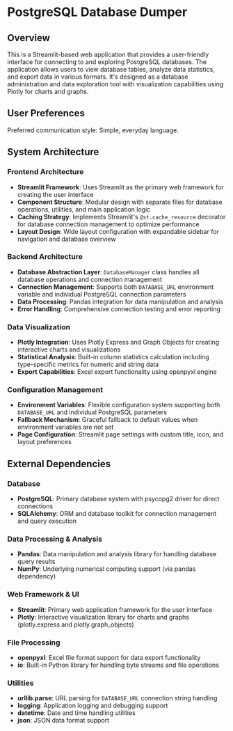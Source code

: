 # PostgreSQL Database Dumper

## Overview

This is a Streamlit-based web application that provides a user-friendly interface for connecting to and exploring PostgreSQL databases. The application allows users to view database tables, analyze data statistics, and export data in various formats. It's designed as a database administration and data exploration tool with visualization capabilities using Plotly for charts and graphs.

## User Preferences

Preferred communication style: Simple, everyday language.

## System Architecture

### Frontend Architecture
- **Streamlit Framework**: Uses Streamlit as the primary web framework for creating the user interface
- **Component Structure**: Modular design with separate files for database operations, utilities, and main application logic
- **Caching Strategy**: Implements Streamlit's `@st.cache_resource` decorator for database connection management to optimize performance
- **Layout Design**: Wide layout configuration with expandable sidebar for navigation and database overview

### Backend Architecture
- **Database Abstraction Layer**: `DatabaseManager` class handles all database operations and connection management
- **Connection Management**: Supports both `DATABASE_URL` environment variable and individual PostgreSQL connection parameters
- **Data Processing**: Pandas integration for data manipulation and analysis
- **Error Handling**: Comprehensive connection testing and error reporting

### Data Visualization
- **Plotly Integration**: Uses Plotly Express and Graph Objects for creating interactive charts and visualizations
- **Statistical Analysis**: Built-in column statistics calculation including type-specific metrics for numeric and string data
- **Export Capabilities**: Excel export functionality using openpyxl engine

### Configuration Management
- **Environment Variables**: Flexible configuration system supporting both `DATABASE_URL` and individual PostgreSQL parameters
- **Fallback Mechanism**: Graceful fallback to default values when environment variables are not set
- **Page Configuration**: Streamlit page settings with custom title, icon, and layout preferences

## External Dependencies

### Database
- **PostgreSQL**: Primary database system with psycopg2 driver for direct connections
- **SQLAlchemy**: ORM and database toolkit for connection management and query execution

### Data Processing & Analysis
- **Pandas**: Data manipulation and analysis library for handling database query results
- **NumPy**: Underlying numerical computing support (via pandas dependency)

### Web Framework & UI
- **Streamlit**: Primary web application framework for the user interface
- **Plotly**: Interactive visualization library for charts and graphs (plotly.express and plotly.graph_objects)

### File Processing
- **openpyxl**: Excel file format support for data export functionality
- **io**: Built-in Python library for handling byte streams and file operations

### Utilities
- **urllib.parse**: URL parsing for `DATABASE_URL` connection string handling
- **logging**: Application logging and debugging support
- **datetime**: Date and time handling utilities
- **json**: JSON data format support